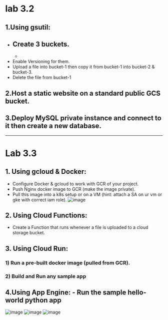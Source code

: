 # lab 3.2

## 1.Using gsutil:
- Create 3 buckets.
    -
    -
- Enable Versioning for them. 
- Upload a file into bucket-1 then copy it from bucket-1 into bucket-2 & bucket-3. 
- Delete the file from bucket-1 

## 2.Host a static website on a standard public GCS bucket.

## 3.Deploy MySQL private instance and connect to it then create a new database.


------------------------
# Lab 3.3

## 1. Using gcloud & Docker:
- Configure Docker & gcloud to work with GCR of your project.
- Push Nginx docker image to GCR (make the image private).
- Pull this image into a k8s setup or on a VM (hint: attach a SA on ur vm or gke with correct iam role).
![image](https://user-images.githubusercontent.com/28235504/213688321-e48b281c-8012-47f8-80a5-8683de594b5e.png)
   
    
## 2. Using Cloud Functions:
- Create a Function that runs whenever a file is uploaded to a cloud storage bucket.
## 3. Using Cloud Run: 
### 1) Run a pre-built docker image (pulled from GCR).
### 2) Build and Run any sample app
    
## 4.Using App Engine: - Run the sample hello-world python app

![image](https://user-images.githubusercontent.com/28235504/213685433-ba6c1a21-3a1a-476a-9859-c619559a4e40.png)
![image](https://user-images.githubusercontent.com/28235504/213685238-c33d35ff-5758-44e6-82df-23ebba109ccf.png)
![image](https://user-images.githubusercontent.com/28235504/213684978-624e671b-629f-40ed-ae3c-3c97c4cf09f2.png)

